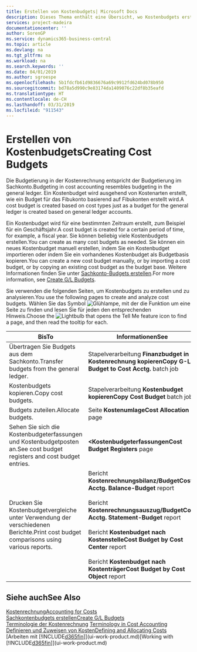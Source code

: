 ```yaml
---
title: Erstellen von Kostenbudgets| Microsoft Docs
description: Dieses Thema enthält eine Übersicht, wo Kostenbudgets erstellt und analysiert werden.
services: project-madeira
documentationcenter: ''
author: SorenGP
ms.service: dynamics365-business-central
ms.topic: article
ms.devlang: na
ms.tgt_pltfrm: na
ms.workload: na
ms.search.keywords: ''
ms.date: 04/01/2019
ms.author: sgroespe
ms.openlocfilehash: 5b1fdcfb61d9836676a69c9912fd624bd078b950
ms.sourcegitcommit: bd78a5d990c9e83174da1409076c22df8b35eafd
ms.translationtype: HT
ms.contentlocale: de-CH
ms.lasthandoff: 03/31/2019
ms.locfileid: "911543"
---
```

# <a name="creating-cost-budgets"></a><span data-ttu-id="8e953-103">Erstellen von Kostenbudgets</span><span class="sxs-lookup"><span data-stu-id="8e953-103">Creating Cost Budgets</span></span>
<span data-ttu-id="8e953-104">Die Budgetierung in der Kostenrechnung entspricht der Budgetierung im Sachkonto.</span><span class="sxs-lookup"><span data-stu-id="8e953-104">Budgeting in cost accounting resembles budgeting in the general ledger.</span></span> <span data-ttu-id="8e953-105">Ein Kostenbudget wird ausgehend von Kostenarten erstellt, wie ein Budget für das Fibukonto basierend auf Fibukonten erstellt wird.</span><span class="sxs-lookup"><span data-stu-id="8e953-105">A cost budget is created based on cost types just as a budget for the general ledger is created based on general ledger accounts.</span></span>  

<span data-ttu-id="8e953-106">Ein Kostenbudget wird für eine bestimmten Zeitraum erstellt, zum Beispiel für ein Geschäftsjahr.</span><span class="sxs-lookup"><span data-stu-id="8e953-106">A cost budget is created for a certain period of time, for example, a fiscal year.</span></span> <span data-ttu-id="8e953-107">Sie können beliebig viele Kostenbudgets erstellen.</span><span class="sxs-lookup"><span data-stu-id="8e953-107">You can create as many cost budgets as needed.</span></span> <span data-ttu-id="8e953-108">Sie können ein neues Kostenbudget manuell erstellen, indem Sie ein Kostenbudget importieren oder indem Sie ein vorhandenes Kostenbudget als Budgetbasis kopieren.</span><span class="sxs-lookup"><span data-stu-id="8e953-108">You can create a new cost budget manually, or by importing a cost budget, or by copying an existing cost budget as the budget base.</span></span> <span data-ttu-id="8e953-109">Weitere Informationen finden Sie unter [Sachkonto-Budgets erstellen](finance-how-create-budgets.md).</span><span class="sxs-lookup"><span data-stu-id="8e953-109">For more information, see [Create G/L Budgets](finance-how-create-budgets.md).</span></span>

<span data-ttu-id="8e953-110">Sie verwenden die folgenden Seiten, um Kostenbudgets zu erstellen und zu analysieren.</span><span class="sxs-lookup"><span data-stu-id="8e953-110">You use the following pages to create and analyze cost budgets.</span></span> <span data-ttu-id="8e953-111">Wählen Sie das Symbol ![Glühlampe, mit der die Funktion](media/ui-search/search_small.png "Wie möchten Sie weiter verfahren") um eine Seite zu finden und lesen Sie für jeden den entsprechenden Hinweis.</span><span class="sxs-lookup"><span data-stu-id="8e953-111">Choose the ![Lightbulb that opens the Tell Me feature](media/ui-search/search_small.png "Tell me what you want to do") icon to find a page, and then read the tooltip for each.</span></span>

|<span data-ttu-id="8e953-112">Bis</span><span class="sxs-lookup"><span data-stu-id="8e953-112">To</span></span>|<span data-ttu-id="8e953-113">Informationen</span><span class="sxs-lookup"><span data-stu-id="8e953-113">See</span></span>|  
|--------|---------|  
|<span data-ttu-id="8e953-114">Übertragen Sie Budgets aus dem Sachkonto.</span><span class="sxs-lookup"><span data-stu-id="8e953-114">Transfer budgets from the general ledger.</span></span>|<span data-ttu-id="8e953-115">Stapelverarbeitung **Finanzbudget in Kostenrechnung kopieren**</span><span class="sxs-lookup"><span data-stu-id="8e953-115">**Copy G-L Budget to Cost Acctg.** batch job</span></span>|  
|<span data-ttu-id="8e953-116">Kostenbudgets kopieren.</span><span class="sxs-lookup"><span data-stu-id="8e953-116">Copy cost budgets.</span></span>|<span data-ttu-id="8e953-117">Stapelverarbeitung **Kostenbudget kopieren**</span><span class="sxs-lookup"><span data-stu-id="8e953-117">**Copy Cost Budget** batch job</span></span>|  
|<span data-ttu-id="8e953-118">Budgets zuteilen.</span><span class="sxs-lookup"><span data-stu-id="8e953-118">Allocate budgets.</span></span>|<span data-ttu-id="8e953-119">Seite **Kostenumlage**</span><span class="sxs-lookup"><span data-stu-id="8e953-119">**Cost Allocation** page</span></span>|  
|<span data-ttu-id="8e953-120">Sehen Sie sich die Kostenbudgeterfassungen und Kostenbudgetposten an.</span><span class="sxs-lookup"><span data-stu-id="8e953-120">See cost budget registers and cost budget entries.</span></span>|<span data-ttu-id="8e953-121">**<Kostenbudgeterfassungen**</span><span class="sxs-lookup"><span data-stu-id="8e953-121">**Cost Budget Registers** page</span></span>|  
|<span data-ttu-id="8e953-122">Drucken Sie Kostenbudgetvergleiche unter Verwendung der verschiedenen Berichte.</span><span class="sxs-lookup"><span data-stu-id="8e953-122">Print cost budget comparisons using various reports.</span></span>|<span data-ttu-id="8e953-123">Bericht **Kostenrechnungsbilanz/Budget**</span><span class="sxs-lookup"><span data-stu-id="8e953-123">**Cost Acctg. Balance-Budget** report</span></span><br /><br /> <span data-ttu-id="8e953-124">Bericht **Kostenrechnungsauszug/Budget**</span><span class="sxs-lookup"><span data-stu-id="8e953-124">**Cost Acctg. Statement-Budget** report</span></span><br /><br /> <span data-ttu-id="8e953-125">Bericht **Kostenbudget nach Kostenstelle**</span><span class="sxs-lookup"><span data-stu-id="8e953-125">**Cost Budget by Cost Center** report</span></span><br /><br /> <span data-ttu-id="8e953-126">Bericht **Kostenbudget nach Kostenträger**</span><span class="sxs-lookup"><span data-stu-id="8e953-126">**Cost Budget by Cost Object** report</span></span>|  

## <a name="see-also"></a><span data-ttu-id="8e953-127">Siehe auch</span><span class="sxs-lookup"><span data-stu-id="8e953-127">See Also</span></span>  
[<span data-ttu-id="8e953-128">Kostenrechnung</span><span class="sxs-lookup"><span data-stu-id="8e953-128">Accounting for Costs</span></span>](finance-manage-cost-accounting.md)  
[<span data-ttu-id="8e953-129">Sachkontenbudgets erstellen</span><span class="sxs-lookup"><span data-stu-id="8e953-129">Create G/L Budgets</span></span>](finance-how-create-budgets.md)  
<span data-ttu-id="8e953-130">[Terminologie der Kostenrechnung](finance-terminology-in-cost-accounting.md) </span><span class="sxs-lookup"><span data-stu-id="8e953-130">[Terminology in Cost Accounting](finance-terminology-in-cost-accounting.md) </span></span>  
[<span data-ttu-id="8e953-131">Definieren und Zuweisen von Kosten</span><span class="sxs-lookup"><span data-stu-id="8e953-131">Defining and Allocating Costs</span></span>](finance-define-and-allocate-costs.md)  
<span data-ttu-id="8e953-132">[Arbeiten mit [!INCLUDE[d365fin](includes/d365fin_md.md)]](ui-work-product.md)</span><span class="sxs-lookup"><span data-stu-id="8e953-132">[Working with [!INCLUDE[d365fin](includes/d365fin_md.md)]](ui-work-product.md)</span></span>
